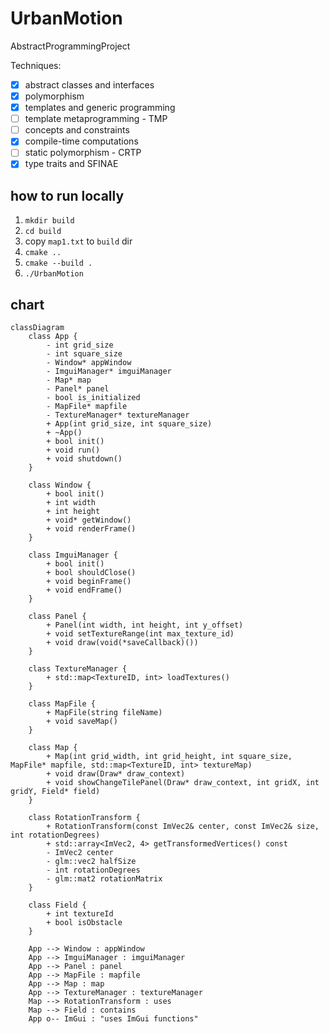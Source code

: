 # UrbanMotion
AbstractProgrammingProject

Techniques:
- [x] abstract classes and interfaces
- [x] polymorphism
- [x] templates and generic programming
- [ ] template metaprogramming - TMP
- [ ] concepts and constraints
- [x] compile-time computations
- [ ] static polymorphism - CRTP
- [x] type traits and SFINAE

## how to run locally
1. `mkdir build`
2. `cd build`
3. copy `map1.txt` to `build` dir
4. `cmake ..`
5. `cmake --build .`
6. `./UrbanMotion`


## chart
```mermaid
classDiagram
    class App {
        - int grid_size
        - int square_size
        - Window* appWindow
        - ImguiManager* imguiManager
        - Map* map
        - Panel* panel
        - bool is_initialized
        - MapFile* mapfile
        - TextureManager* textureManager
        + App(int grid_size, int square_size)
        + ~App()
        + bool init()
        + void run()
        + void shutdown()
    }

    class Window {
        + bool init()
        + int width
        + int height
        + void* getWindow()
        + void renderFrame()
    }

    class ImguiManager {
        + bool init()
        + bool shouldClose()
        + void beginFrame()
        + void endFrame()
    }

    class Panel {
        + Panel(int width, int height, int y_offset)
        + void setTextureRange(int max_texture_id)
        + void draw(void(*saveCallback)())
    }

    class TextureManager {
        + std::map<TextureID, int> loadTextures()
    }

    class MapFile {
        + MapFile(string fileName)
        + void saveMap()
    }

    class Map {
        + Map(int grid_width, int grid_height, int square_size, MapFile* mapfile, std::map<TextureID, int> textureMap)
        + void draw(Draw* draw_context)
        + void showChangeTilePanel(Draw* draw_context, int gridX, int gridY, Field* field)
    }

    class RotationTransform {
        + RotationTransform(const ImVec2& center, const ImVec2& size, int rotationDegrees)
        + std::array<ImVec2, 4> getTransformedVertices() const
        - ImVec2 center
        - glm::vec2 halfSize
        - int rotationDegrees
        - glm::mat2 rotationMatrix
    }

    class Field {
        + int textureId
        + bool isObstacle
    }

    App --> Window : appWindow
    App --> ImguiManager : imguiManager
    App --> Panel : panel
    App --> MapFile : mapfile
    App --> Map : map
    App --> TextureManager : textureManager
    Map --> RotationTransform : uses
    Map --> Field : contains
    App o-- ImGui : "uses ImGui functions"
```